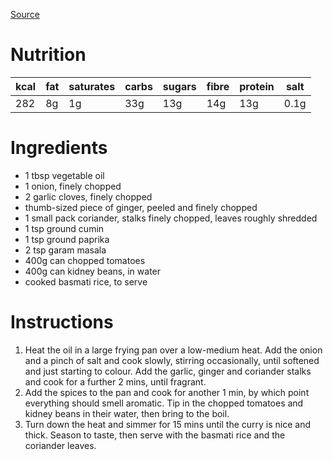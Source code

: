 
[Source](https://www.bbcgoodfood.com/recipes/kidney-bean-curry)
# Nutrition
| kcal | fat | saturates | carbs | sugars | fibre | protein | salt |
| ---- | --- | --------- | ----- | ------ | ----- | ------- | ---- |
| 282  | 8g  | 1g        | 33g   | 13g    | 14g   | 13g     | 0.1g |
# Ingredients
- 1 tbsp vegetable oil
- 1 onion, finely chopped
- 2 garlic cloves, finely chopped
- thumb-sized piece of ginger, peeled and finely chopped
- 1 small pack coriander, stalks finely chopped, leaves roughly shredded
- 1 tsp ground cumin
- 1 tsp ground paprika
- 2 tsp garam masala
- 400g can chopped tomatoes
- 400g can kidney beans, in water
- cooked basmati rice, to serve
# Instructions
1. Heat the oil in a large frying pan over a low-medium heat. Add the onion and a pinch of salt and cook slowly, stirring occasionally, until softened and just starting to colour. Add the garlic, ginger and coriander stalks and cook for a further 2 mins, until fragrant.
2. Add the spices to the pan and cook for another 1 min, by which point everything should smell aromatic. Tip in the chopped tomatoes and kidney beans in their water, then bring to the boil.
3. Turn down the heat and simmer for 15 mins until the curry is nice and thick. Season to taste, then serve with the basmati rice and the coriander leaves.
